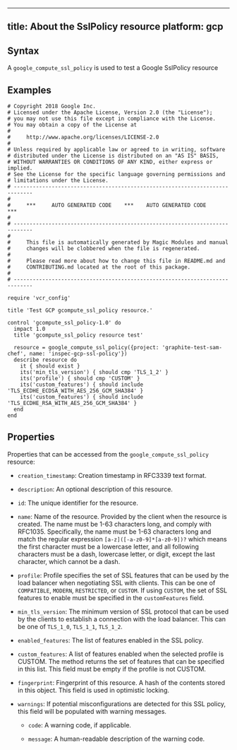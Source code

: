 

---
title: About the SslPolicy resource
platform: gcp
---


## Syntax
A `google_compute_ssl_policy` is used to test a Google SslPolicy resource

## Examples
```
# Copyright 2018 Google Inc.
# Licensed under the Apache License, Version 2.0 (the "License");
# you may not use this file except in compliance with the License.
# You may obtain a copy of the License at
#
#     http://www.apache.org/licenses/LICENSE-2.0
#
# Unless required by applicable law or agreed to in writing, software
# distributed under the License is distributed on an "AS IS" BASIS,
# WITHOUT WARRANTIES OR CONDITIONS OF ANY KIND, either express or implied.
# See the License for the specific language governing permissions and
# limitations under the License.
# ----------------------------------------------------------------------------
#
#     ***     AUTO GENERATED CODE    ***    AUTO GENERATED CODE     ***
#
# ----------------------------------------------------------------------------
#
#     This file is automatically generated by Magic Modules and manual
#     changes will be clobbered when the file is regenerated.
#
#     Please read more about how to change this file in README.md and
#     CONTRIBUTING.md located at the root of this package.
#
# ----------------------------------------------------------------------------

require 'vcr_config'

title 'Test GCP gcompute_ssl_policy resource.'

control 'gcompute_ssl_policy-1.0' do
  impact 1.0
  title 'gcompute_ssl_policy resource test'

  resource = google_compute_ssl_policy({project: 'graphite-test-sam-chef', name: 'inspec-gcp-ssl-policy'})
  describe resource do
    it { should exist }
    its('min_tls_version') { should cmp 'TLS_1_2' }
    its('profile') { should cmp 'CUSTOM' }
    its('custom_features') { should include 'TLS_ECDHE_ECDSA_WITH_AES_256_GCM_SHA384' }
    its('custom_features') { should include 'TLS_ECDHE_RSA_WITH_AES_256_GCM_SHA384' }
  end	
end
```

## Properties
Properties that can be accessed from the `google_compute_ssl_policy` resource:

  * `creation_timestamp`: Creation timestamp in RFC3339 text format.

  * `description`: An optional description of this resource.

  * `id`: The unique identifier for the resource.

  * `name`: Name of the resource. Provided by the client when the resource is created. The name must be 1-63 characters long, and comply with RFC1035. Specifically, the name must be 1-63 characters long and match the regular expression `[a-z]([-a-z0-9]*[a-z0-9])?` which means the first character must be a lowercase letter, and all following characters must be a dash, lowercase letter, or digit, except the last character, which cannot be a dash.

  * `profile`: Profile specifies the set of SSL features that can be used by the load balancer when negotiating SSL with clients. This can be one of `COMPATIBLE`, `MODERN`, `RESTRICTED`, or `CUSTOM`. If using `CUSTOM`, the set of SSL features to enable must be specified in the `customFeatures` field.

  * `min_tls_version`: The minimum version of SSL protocol that can be used by the clients to establish a connection with the load balancer. This can be one of `TLS_1_0`, `TLS_1_1`, `TLS_1_2`.

  * `enabled_features`: The list of features enabled in the SSL policy.

  * `custom_features`: A list of features enabled when the selected profile is CUSTOM. The method returns the set of features that can be specified in this list. This field must be empty if the profile is not CUSTOM.

  * `fingerprint`: Fingerprint of this resource. A hash of the contents stored in this object. This field is used in optimistic locking.

  * `warnings`: If potential misconfigurations are detected for this SSL policy, this field will be populated with warning messages.

    * `code`: A warning code, if applicable.

    * `message`: A human-readable description of the warning code.
